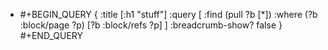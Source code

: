 - #+BEGIN_QUERY
  {
  :title [:h1 "stuff"]
  :query [
   :find (pull ?b [*])
         :where
         (?b :block/page ?p)
         [?b :block/refs ?p]
  ]
  :breadcrumb-show? false
  }
  #+END_QUERY